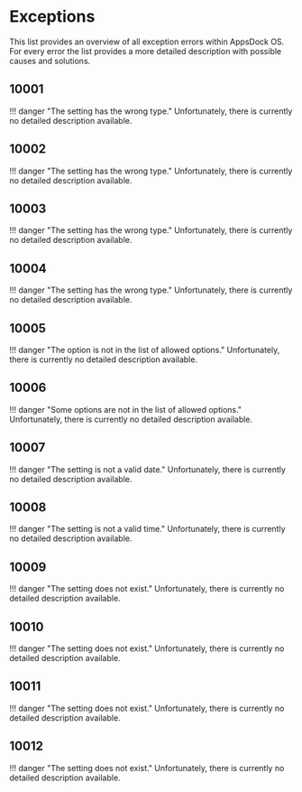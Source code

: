 
# Exceptions

This list provides an overview of all exception errors within AppsDock OS.
For every error the list provides a more detailed description with possible causes and solutions.

## 10001

!!! danger "The setting has the wrong type."
    Unfortunately, there is currently no detailed description available.


## 10002

!!! danger "The setting has the wrong type."
    Unfortunately, there is currently no detailed description available.


## 10003

!!! danger "The setting has the wrong type."
    Unfortunately, there is currently no detailed description available.


## 10004

!!! danger "The setting has the wrong type."
    Unfortunately, there is currently no detailed description available.


## 10005

!!! danger "The option is not in the list of allowed options."
    Unfortunately, there is currently no detailed description available.


## 10006

!!! danger "Some options are not in the list of allowed options."
    Unfortunately, there is currently no detailed description available.


## 10007

!!! danger "The setting is not a valid date."
    Unfortunately, there is currently no detailed description available.


## 10008

!!! danger "The setting is not a valid time."
    Unfortunately, there is currently no detailed description available.


## 10009

!!! danger "The setting does not exist."
    Unfortunately, there is currently no detailed description available.


## 10010

!!! danger "The setting does not exist."
    Unfortunately, there is currently no detailed description available.


## 10011

!!! danger "The setting does not exist."
    Unfortunately, there is currently no detailed description available.


## 10012

!!! danger "The setting does not exist."
    Unfortunately, there is currently no detailed description available.

